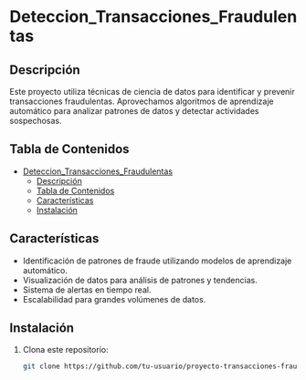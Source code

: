 # Deteccion_Transacciones_Fraudulentas

## Descripción
Este proyecto utiliza técnicas de ciencia de datos para identificar y prevenir transacciones fraudulentas. Aprovechamos algoritmos de aprendizaje automático para analizar patrones de datos y detectar actividades sospechosas.

## Tabla de Contenidos
- [Deteccion\_Transacciones\_Fraudulentas](#deteccion_transacciones_fraudulentas)
  - [Descripción](#descripción)
  - [Tabla de Contenidos](#tabla-de-contenidos)
  - [Características](#características)
  - [Instalación](#instalación)

## Características
- Identificación de patrones de fraude utilizando modelos de aprendizaje automático.
- Visualización de datos para análisis de patrones y tendencias.
- Sistema de alertas en tiempo real.
- Escalabilidad para grandes volúmenes de datos.

## Instalación
1. Clona este repositorio:
   ```bash
   git clone https://github.com/tu-usuario/proyecto-transacciones-fraudulentas.git